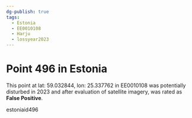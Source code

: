 ```yaml
---
dg-publish: true
tags:
  - Estonia
  - EE0010108
  - Harju
  - lossyear2023
---
```


# Point 496 in Estonia

This point at lat: 59.032844, lon: 25.337762 in EE0010108 was potentially disturbed in 2023 and after evaluation of satellite imagery, was rated as **False Positive**.



estoniaid496